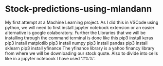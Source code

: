 # Stock-predictions-using-mlandann
My first attempt at a Machine Learning project.
As I did this in VSCode using python, we will need to first install jupyter notebook extension or an easier alternative is google colaboratory.
Further the Libraries that we will be installing through the command terminal is done like this
pip3 install keras
pip3 install matplotlib
pip3 install numpy
pip3 install pandas
pip3 install sklearn
pip3 install yfinance
The yfinance library is a yahoo financy library from where we will be downloading our stock quote.
Also to divide into cells like in a jupyter notebook I have used '#%%'.

